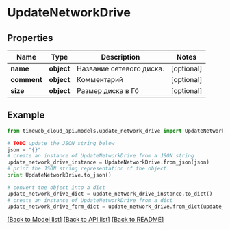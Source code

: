 # UpdateNetworkDrive


## Properties
Name | Type | Description | Notes
------------ | ------------- | ------------- | -------------
**name** | **object** | Название сетевого диска. | [optional] 
**comment** | **object** | Комментарий | [optional] 
**size** | **object** | Размер диска в Гб | [optional] 

## Example

```python
from timeweb_cloud_api.models.update_network_drive import UpdateNetworkDrive

# TODO update the JSON string below
json = "{}"
# create an instance of UpdateNetworkDrive from a JSON string
update_network_drive_instance = UpdateNetworkDrive.from_json(json)
# print the JSON string representation of the object
print UpdateNetworkDrive.to_json()

# convert the object into a dict
update_network_drive_dict = update_network_drive_instance.to_dict()
# create an instance of UpdateNetworkDrive from a dict
update_network_drive_form_dict = update_network_drive.from_dict(update_network_drive_dict)
```
[[Back to Model list]](../README.md#documentation-for-models) [[Back to API list]](../README.md#documentation-for-api-endpoints) [[Back to README]](../README.md)


